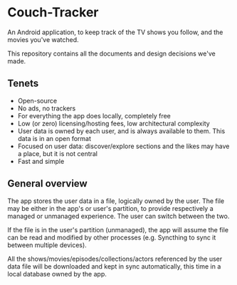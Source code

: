 # Couch-Tracker

An Android application, to keep track of the TV shows you follow, and the movies you've watched.

This repository contains all the documents and design decisions we've made.


## Tenets

- Open-source
- No ads, no trackers
- For everything the app does locally, completely free
- Low (or zero) licensing/hosting fees, low architectural complexity
- User data is owned by each user, and is always available to them. This data is in an open format
- Focused on user data: discover/explore sections and the likes may have a place, but it is not central
- Fast and simple


## General overview

The app stores the user data in a file, logically owned by the user. The file may be either in the app's or user's partition, to provide respectively a managed or unmanaged experience. The user can switch between the two.

If the file is in the user's partition (unmanaged), the app will assume the file can be read and modified by other processes (e.g. Syncthing to sync it between multiple devices).

All the shows/movies/episodes/collections/actors referenced by the user data file will be downloaded and kept in sync automatically, this time in a local database owned by the app.
